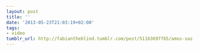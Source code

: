 ```yaml
---
layout: post
title: ''
date: '2013-05-23T21:03:19+02:00'
tags:
- video
tumblr_url: http://fabiantheblind.tumblr.com/post/51163697765/amos-saz-fashion-with-instructions-by
---
```

